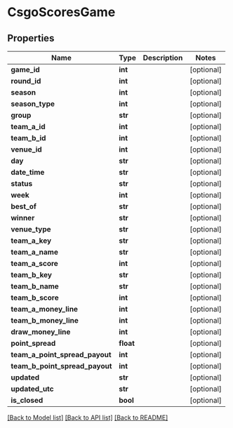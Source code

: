 # CsgoScoresGame

## Properties
Name | Type | Description | Notes
------------ | ------------- | ------------- | -------------
**game_id** | **int** |  | [optional] 
**round_id** | **int** |  | [optional] 
**season** | **int** |  | [optional] 
**season_type** | **int** |  | [optional] 
**group** | **str** |  | [optional] 
**team_a_id** | **int** |  | [optional] 
**team_b_id** | **int** |  | [optional] 
**venue_id** | **int** |  | [optional] 
**day** | **str** |  | [optional] 
**date_time** | **str** |  | [optional] 
**status** | **str** |  | [optional] 
**week** | **int** |  | [optional] 
**best_of** | **str** |  | [optional] 
**winner** | **str** |  | [optional] 
**venue_type** | **str** |  | [optional] 
**team_a_key** | **str** |  | [optional] 
**team_a_name** | **str** |  | [optional] 
**team_a_score** | **int** |  | [optional] 
**team_b_key** | **str** |  | [optional] 
**team_b_name** | **str** |  | [optional] 
**team_b_score** | **int** |  | [optional] 
**team_a_money_line** | **int** |  | [optional] 
**team_b_money_line** | **int** |  | [optional] 
**draw_money_line** | **int** |  | [optional] 
**point_spread** | **float** |  | [optional] 
**team_a_point_spread_payout** | **int** |  | [optional] 
**team_b_point_spread_payout** | **int** |  | [optional] 
**updated** | **str** |  | [optional] 
**updated_utc** | **str** |  | [optional] 
**is_closed** | **bool** |  | [optional] 

[[Back to Model list]](../README.md#documentation-for-models) [[Back to API list]](../README.md#documentation-for-api-endpoints) [[Back to README]](../README.md)

